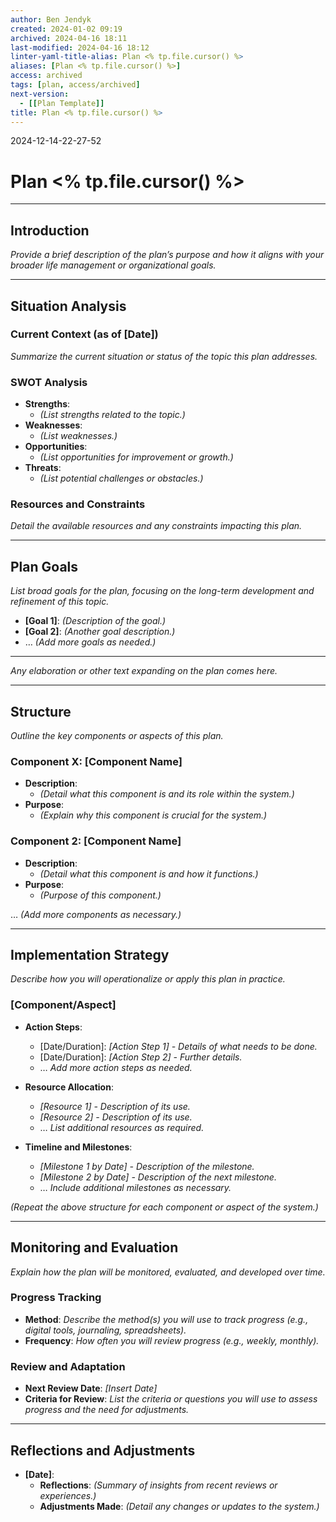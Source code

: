 ```yaml
---
author: Ben Jendyk
created: 2024-01-02 09:19
archived: 2024-04-16 18:11
last-modified: 2024-04-16 18:12
linter-yaml-title-alias: Plan <% tp.file.cursor() %>
aliases: [Plan <% tp.file.cursor() %>]
access: archived
tags: [plan, access/archived]
next-version:
  - [[Plan Template]]
title: Plan <% tp.file.cursor() %>
---
```


2024-12-14-22-27-52

# Plan <% tp.file.cursor() %>

---

## Introduction

*Provide a brief description of the plan’s purpose and how it aligns with your broader life management or organizational goals.*

--- 

## Situation Analysis

### Current Context (as of [Date])

*Summarize the current situation or status of the topic this plan addresses.* 

### SWOT Analysis

- **Strengths**: 
	- *(List strengths related to the topic.)* 
- **Weaknesses**: 
	- *(List weaknesses.)* 
- **Opportunities**: 
	- *(List opportunities for improvement or growth.)* 
- **Threats**: 
	- *(List potential challenges or obstacles.)* 

### Resources and Constraints

*Detail the available resources and any constraints impacting this plan.*

--- 

## Plan Goals

*List broad goals for the plan, focusing on the long-term development and refinement of this topic.* 

- **[Goal 1]**: *(Description of the goal.)* 
- **[Goal 2]**: *(Another goal description.)* 
- … *(Add more goals as needed.)*

--- 

*Any elaboration or other text expanding on the plan comes here.*

---

## Structure

*Outline the key components or aspects of this plan.* 

### Component X: [Component Name]

- **Description**: 
	- *(Detail what this component is and its role within the system.)* 
- **Purpose**:
	- *(Explain why this component is crucial for the system.)* 

### Component 2: [Component Name]

- **Description**: 
	- *(Detail what this component is and how it functions.)* 
- **Purpose**: 
	- *(Purpose of this component.)* 

… *(Add more components as necessary.)*

--- 

## Implementation Strategy

*Describe how you will operationalize or apply this plan in practice.*

### [Component/Aspect]

- **Action Steps**:  
	- [Date/Duration]: *[Action Step 1] - Details of what needs to be done.* 
	- [Date/Duration]: *[Action Step 2] - Further details.*  
	- … *Add more action steps as needed.* 
	
- **Resource Allocation**:  
	- *[Resource 1] - Description of its use.*  
	- *[Resource 2] - Description of its use.*  
	- … *List additional resources as required.* 

- **Timeline and Milestones**:  
	- *[Milestone 1 by Date] - Description of the milestone.*  
	- *[Milestone 2 by Date] - Description of the next milestone.*  
	- … *Include additional milestones as necessary.* 

*(Repeat the above structure for each component or aspect of the system.)*

--- 

## Monitoring and Evaluation

*Explain how the plan will be monitored, evaluated, and developed over time.*

### Progress Tracking

- **Method**: *Describe the method(s) you will use to track progress (e.g., digital tools, journaling, spreadsheets).* 
- **Frequency**: *How often you will review progress (e.g., weekly, monthly).*

### Review and Adaptation

- **Next Review Date**: *[Insert Date]* 
- **Criteria for Review**: *List the criteria or questions you will use to assess progress and the need for adjustments.*

--- 

## Reflections and Adjustments

- **[Date]**: 
	- **Reflections**: *(Summary of insights from recent reviews or experiences.)* 
	- **Adjustments Made**: *(Detail any changes or updates to the system.)* 
